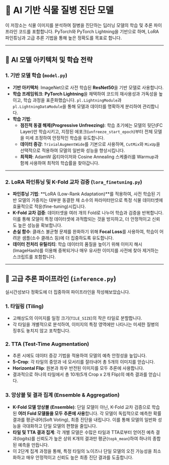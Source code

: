 # 🌿 AI 기반 식물 질병 진단 모델

이 저장소는 식물 이미지를 분석하여 질병을 진단하는 딥러닝 모델의 학습 및 추론 파이프라인 코드를 포함합니다. PyTorch와 PyTorch Lightning을 기반으로 하며, LoRA 파인튜닝과 고급 추론 기법을 통해 높은 정확도를 목표로 합니다.

---

## 🤖 AI 모델 아키텍처 및 학습 전략

### 1. 기반 모델 학습 (`model.py`)

* **기반 아키텍처**: ImageNet으로 사전 학습된 **ResNet50**을 기반 모델로 사용합니다.
* **학습 프레임워크**: **PyTorch Lightning**을 채택하여 코드의 재사용성과 가독성을 높이고, 학습 과정을 표준화했습니다. `pl.LightningModule`과 `pl.LightningDataModule`을 통해 모델과 데이터를 명확하게 분리하여 관리합니다.
* **학습 기법**:
    * **점진적 동결 해제(Progressive Unfreezing)**: 학습 초기에는 모델의 뒷단(FC Layer)만 학습시키고, 지정된 에포크(`unfreeze_start_epoch`)부터 전체 모델을 미세 조정하여 안정적인 학습을 유도합니다.
    * **데이터 증강**: `TrivialAugmentWide`를 기본으로 사용하며, `CutMix`와 `MixUp`을 선택적으로 적용하여 모델의 일반화 성능을 향상시킵니다.
    * **최적화**: AdamW 옵티마이저와 Cosine Annealing 스케줄러를 Warmup과 함께 사용하여 최적의 학습률을 찾아갑니다.

---

### 2. LoRA 파인튜닝 및 K-Fold 교차 검증 (`lora_finetuning.py`)

* **파인튜닝 기법**: **LoRA (Low-Rank Adaptation)**를 적용하여, 사전 학습된 기반 모델의 가중치는 대부분 동결한 채 소수의 파라미터만으로 특정 식물 데이터셋에 효율적으로 적응(fine-tuning)시킵니다.
* **K-Fold 교차 검증**: 데이터셋을 여러 개의 Fold로 나누어 학습과 검증을 반복합니다. 이를 통해 모델이 특정 데이터셋에 과적합되는 것을 방지하고, 더 안정적이고 신뢰도 높은 성능을 확보합니다.
* **손실 함수**: 클래스 불균형 문제를 완화하기 위해 **Focal Loss**를 사용하여, 학습이 어려운 샘플(소수 클래스 등)에 더 집중하도록 유도합니다.
* **데이터 전처리 유틸리티**: 학습 데이터의 품질을 높이기 위해 이미지 해시(ImageHash)를 이용해 중복되거나 매우 유사한 이미지를 사전에 찾아 제거하는 스크립트를 포함합니다.

---

## 🔬 고급 추론 파이프라인 (`inference.py`)

실시간성보다 정확도에 더 집중하여 파이프라인을 작성해보았습니다.

### 1. 타일링 (Tiling)

* 고해상도의 이미지를 일정 크기(`TILE_SIZE`)의 작은 타일로 분할합니다.
* 각 타일을 개별적으로 분석하여, 이미지의 특정 영역에만 나타나는 미세한 질병의 징후도 놓치지 않고 포착합니다.

### 2. TTA (Test-Time Augmentation)

* 추론 시에도 데이터 증강 기법을 적용하여 모델의 예측 안정성을 높입니다.
* **5-Crop**: 각 타일의 중앙과 네 모서리를 잘라내어 총 5개의 이미지를 얻습니다.
* **Horizontal Flip**: 원본과 좌우 반전된 이미지를 모두 추론에 사용합니다.
* 결과적으로 하나의 타일에서 총 10개(5개 Crop x 2개 Flip)의 예측 결과를 얻습니다.

### 3. 앙상블 및 결과 집계 (Ensemble & Aggregation)

* **K-Fold 모델 앙상블 (Ensemble)**: 단일 모델이 아닌, K-Fold 교차 검증으로 학습된 **여러 Fold 모델들을 모두 추론에 사용**합니다. 각 모델이 독립적으로 예측한 확률 결과를 평균내어(Soft Voting), 최종 진단을 내립니다. 이를 통해 모델의 일반화 성능을 극대화하고 단일 모델의 편향을 줄입니다.
* **타일 및 TTA 결과 집계**: 각 개별 모델은 수많은 타일과 TTA로부터 얻어진 예측 결과(logits)를 신뢰도가 높은 상위 K개의 결과만 평균(`topk_mean`)하여 하나의 종합된 예측을 만듭니다.
* 이 2단계 집계 과정을 통해, 특정 타일의 노이즈나 단일 모델의 오진 가능성을 최소화하고 매우 안정적이고 신뢰도 높은 최종 진단 결과를 도출합니다.